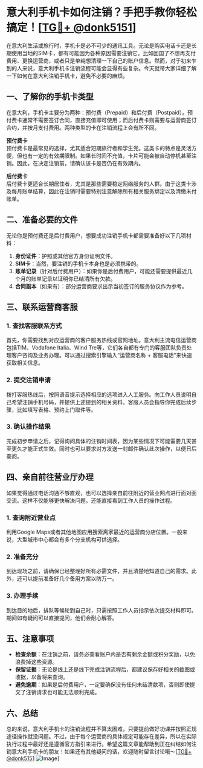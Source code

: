 # 意大利手机卡如何注销？手把手教你轻松搞定！[[TG💪+ @donk5151](https://t.me/s/donk5151)]

在意大利生活或旅行时，手机卡是必不可少的通讯工具。无论是购买电话卡还是长期使用当地的SIM卡，都有可能因为各种原因需要注销它。比如回国了不想再支付费用、更换运营商，或者只是单纯想清理一下自己的账户信息。然而，对于初来乍到的人来说，意大利手机卡注销流程可能会显得有些复杂。今天就带大家详细了解一下如何在意大利注销手机卡，避免不必要的麻烦。

## 一、了解你的手机卡类型

在意大利，手机卡主要分为两种：预付费（Prepaid）和后付费（Postpaid）。预付费卡通常不需要签订合同，直接充值即可使用；而后付费卡则需要与运营商签订合约，并按月支付费用。两种类型的卡在注销流程上会有所不同。

**预付费卡**  
预付费卡是最常见的选择，尤其适合短期旅行者和学生党。这类卡的特点是灵活方便，但也有一定的有效期限制。如果长时间不充值，卡片可能会被自动停机甚至注销。因此，在决定注销前，请确认该卡是否仍在有效期内。

**后付费卡**  
后付费卡更适合长期居住者，尤其是那些需要稳定网络服务的人群。由于这类卡涉及每月账单结算，因此在注销时需要特别注意解除所有相关服务绑定以及清缴未付账单。

## 二、准备必要的文件

无论你是预付费还是后付费用户，想要成功注销手机卡都需要准备好以下几项材料：

1. **身份证件**：护照或其他官方身份证明文件。
2. **SIM卡**：当然，要注销的手机卡本身也是必须携带的。
3. **账单记录**（针对后付费用户）：如果你是后付费用户，可能还需要提供最近几个月的账单记录以证明你已结清所有欠款。
4. **合同副本**（如果有）：部分运营商要求出示当初签订的服务协议作为参考。

## 三、联系运营商客服

### 1. 查找客服联系方式
首先，你需要找到对应运营商的客户服务热线或官网地址。意大利主流电信运营商包括TIM、Vodafone Italia、Wind Tre等，它们各自都有专门的客服团队负责处理客户咨询及业务办理。可以通过搜索引擎输入“运营商名称 + 客服电话”来快速获取相关信息。

### 2. 提交注销申请
拨打客服热线后，按照语音提示选择相应的选项进入人工服务。向工作人员说明自己希望注销手机号码，并提供上述提到的相关资料。客服人员会指导你完成后续步骤，比如填写表格、预约上门取件等。

### 3. 确认操作结果
完成初步申请之后，记得询问具体的注销时间表，因为某些情况下可能需要几天甚至更久才能正式生效。同时也可以要求对方发送一封邮件确认此次操作，以便日后查阅。

## 四、亲自前往营业厅办理

如果觉得通过电话沟通不够直观，也可以选择亲自前往附近的营业网点进行面对面交流。这样不仅能够更快解决问题，还能直接看到工作人员的操作过程。

### 1. 查询附近营业点
利用Google Maps或者其他地图应用搜索离家最近的运营商分店位置。一般来说，大型城市中心都会有多个分支机构可供选择。

### 2. 准备充分
到达现场之前，请确保已经整理好所有必需文件，并且清楚地知道自己的需求。此外，还可以提前准备好几个备用方案以防万一。

### 3. 办理手续
到达目的地后，排队等候轮到自己时，只需按照工作人员指示依次提交材料即可。期间如有疑问可以直接提问，他们会耐心解答。

## 五、注意事项

- **检查余额**：在注销之前，请务必查看账户内是否有剩余金额或积分奖励，以免浪费掉这些资源。
- **保留证据**：无论是线上还是线下完成注销流程后，都建议保存好相关的截图或收据，以备将来查询。
- **避免逾期**：如果是后付费用户，一定要确保没有任何未结清款项，否则即使提交了注销请求也可能无法顺利完成。

## 六、总结

总的来说，意大利手机卡的注销流程并不算太困难，只要提前做好功课并按照正规途径操作就没问题。不过，由于每个运营商的具体规定可能存在差异，所以在实际执行过程中最好还是遵循官方指引来进行。希望这篇文章能帮助到正在纠结如何注销意大利手机卡的朋友！如果还有其他疑问的话，欢迎随时留言讨论哦～[[TG💪+ @donk5151](https://t.me/s/donk5151) ![Image](https://i.postimg.cc/rwNCRYN7/Snipaste-2025-04-30-17-27-05.png)]